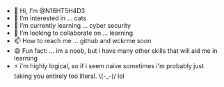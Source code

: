- 👋 Hi, I’m @N16HT5H4D3
- 👀 I’m interested in ... cats
- 🌱 I’m currently learning ... cyber security
- 💞️ I’m looking to collaborate on ... learning
- 📫 How to reach me ... github and wckrme soon
- 😄 Fun fact: ... im a noob, but i have many
      other skills that will aid me in learning 
- ⚡ i'm highly logical, so if i seem naive sometimes
     i'm probably just taking you entirely too literal.
     \\(-_-)/ lol
<!--- 
N16HT5H4D3/N16HT5H4D3 is a ✨ cuddly ✨ repository because its `README.md` (this file) appears on your GitHub profile.
You can click the Preview link to take a look at your changes.
--->
